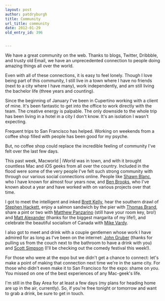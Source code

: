 ```yaml
---
layout: post
author: patdryburgh
title: Community
url_title: community
date: 2012-01-29
old_entry_id: 396


---
```


We have a great community on the web. Thanks to blogs, Twitter, Dribbble, and trusty old Email, we have an unprecedented connection to people doing amazing things all over the world.

Even with all of these connections, it is easy to feel lonely. Though I love being part of this community, I still live in a town where I have no friends (next to a city where I have many), work independently, and am still living the bachelor life (three years and counting).

Since the beginning of January I've been in Cupertino working with a client of mine. It's been fantastic to get into the office to work directly with the team. The creative energy is palpable. The only downside to the whole trip has been living in a hotel in a city I don't know. It's an isolation I wasn't expecting.

Frequent trips to San Francisco has helped. Working on weekends from a coffee shop filled with people has been good for my psyche.

But, no coffee shop could replace the incredible feeling of community I've felt over the last few days.

This past week, Macworld &#124; iWorld was in town, and with it brought countless Mac and iOS geeks from all over the country. Included in the flood were some of the very people I've felt such strong community with through our various social connections online. People like [Shawn Blanc][1], who I have known for almost four years now, and [Ben Brooks][2], who I've known about a year and have worked with on various projects over that time.

I got to meet the intelligent and inked [Brett Kelly][3], hear the southern drawl of [Stephen Hackett][4], enjoy a salmon sandwich by the pier with [Thomas Brand][5], share a pint or two with [Matthew Panzarino][6] (still have your room key, bro!) and [Matt Alexander][7] (thanks for the biggest margarita  of my life!), and celebrate the beautiful socialism of Canada with [Mike Vardy](http://vardy.me/).

I also got to meet and drink with a couple gentlemen whose work I have admired for as long as I've been on the internet: [John Gruber][8] (thanks for pulling us from the couch next to the bathroom to have a drink with you) and [Scott Simpson][9] (I'll be checking out the comedy festival this week!).

For those who were at the expo but we didn't get a chance to connect: let's make a point of making that connection next time we're in the same city. For those who didn't even make it to San Francisco for the expo: shame on you. You missed on one of the best experiences of any Mac-geek's life.

I'm still in the Bay Area for at least a few days (my plans for heading home are up in the air, currently). So, if you're free tonight or tomorrow and want to grab a drink, be sure to get in touch.

[1]: http://shawnblanc.net/	(Shawn Blanc)
[2]: http://brooksreview.net/ (Brooks Review)
[3]: http://nerdgap.com/ (Bridging The Nerd Gap)
[4]: http:/512pixels.net/ (512 Pixels)
[5]: http://eggfreckles.net/ (Egg Freckles)
[6]: http://twitter.com/mpanzarino
[7]: http://www.one37.net/ (one37)
[8]: http://daringfireball.net/ (Daring Fireball)
[9]: http://yourmonkeycalled.com/ (your monkey called)